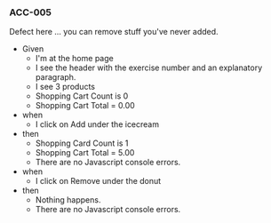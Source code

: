 ### ACC-005

Defect here ... you can remove stuff you've never added.

* Given 
  * I'm at the home page
  * I see the header with the exercise number and an explanatory paragraph.
  * I see 3 products
  * Shopping Cart Count is 0
  * Shopping Cart Total = 0.00
* when 
  * I click on Add under the icecream
* then 
  * Shopping Card Count is 1
  * Shopping Cart Total = 5.00
  * There are no Javascript console errors.
* when 
  * I click on Remove under the donut
* then 
  * Nothing happens.
  * There are no Javascript console errors.
